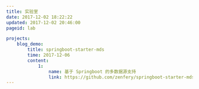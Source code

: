 ```yaml
---
title: 实验室
date: 2017-12-02 18:22:22
updated: 2017-12-02 20:46:00
pageid: lab

projects:
    blog_demo:
        title: springboot-starter-mds
        time: 2017-12-06
        content:
            1:
                name: 基于 Springboot 的多数据源支持
                link: https://github.com/zenfery/springboot-starter-mds
---
```


